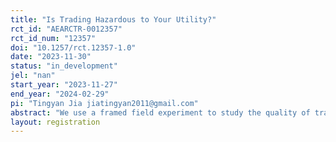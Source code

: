 ```yaml
---
title: "Is Trading Hazardous to Your Utility?"
rct_id: "AEARCTR-0012357"
rct_id_num: "12357"
doi: "10.1257/rct.12357-1.0"
date: "2023-11-30"
status: "in_development"
jel: "nan"
start_year: "2023-11-27"
end_year: "2024-02-29"
pi: "Tingyan Jia jiatingyan2011@gmail.com"
abstract: "We use a framed field experiment to study the quality of trading decisions undertaken by small individual investors of the type who trade on free platforms such as Robinhood. Our design allows us to assess the extent to which investors’ choices further their own objectives, in that we compare the choices they make to those they would have made if they properly understood the implications of their actions for the distribution of their payoffs. "
layout: registration
---
```


